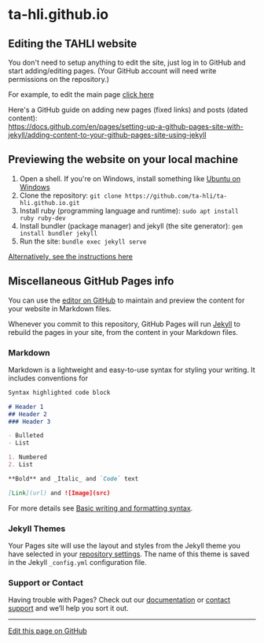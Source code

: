 # ta-hli.github.io
## Editing the TAHLI website

You don't need to setup anything to edit the site, just log in to GitHub and start adding/editing pages. (Your GitHub account will need write permissions on the repository.)

For example, to edit the main page [click here](https://github.com/ta-hli/ta-hli/edit/main/about.md)

Here's a GitHub guide on adding new pages (fixed links) and posts (dated content): \
https://docs.github.com/en/pages/setting-up-a-github-pages-site-with-jekyll/adding-content-to-your-github-pages-site-using-jekyll

## Previewing the website on your local machine

1. Open a shell. If you're on Windows, install something like [Ubuntu on Windows](https://ubuntu.com/tutorials/install-ubuntu-on-wsl2-on-windows-10)
2. Clone the repository: ```git clone https://github.com/ta-hli/ta-hli.github.io.git```
3. Install ruby (programming language and runtime): ```sudo apt install ruby ruby-dev```
4. Install bundler (package manager) and jekyll (the site generator): ```gem install bundler jekyll```
5. Run the site: ```bundle exec jekyll serve```

[Alternatively, see the instructions here](https://docs.github.com/en/pages/setting-up-a-github-pages-site-with-jekyll/testing-your-github-pages-site-locally-with-jekyll)

## Miscellaneous GitHub Pages info

You can use the [editor on GitHub](https://github.com/ta-hli/ta-hli/edit/main/index.md) to maintain and preview the content for your website in Markdown files.

Whenever you commit to this repository, GitHub Pages will run [Jekyll](https://jekyllrb.com/) to rebuild the pages in your site, from the content in your Markdown files.

### Markdown

Markdown is a lightweight and easy-to-use syntax for styling your writing. It includes conventions for

```markdown
Syntax highlighted code block

# Header 1
## Header 2
### Header 3

- Bulleted
- List

1. Numbered
2. List

**Bold** and _Italic_ and `Code` text

[Link](url) and ![Image](src)
```

For more details see [Basic writing and formatting syntax](https://docs.github.com/en/github/writing-on-github/getting-started-with-writing-and-formatting-on-github/basic-writing-and-formatting-syntax).

### Jekyll Themes

Your Pages site will use the layout and styles from the Jekyll theme you have selected in your [repository settings](https://github.com/ta-hli/ta-hli/settings/pages). The name of this theme is saved in the Jekyll `_config.yml` configuration file.

### Support or Contact

Having trouble with Pages? Check out our [documentation](https://docs.github.com/categories/github-pages-basics/) or [contact support](https://support.github.com/contact) and we’ll help you sort it out.


___

[Edit this page on GitHub](https://github.com/ta-hli/ta-hli/edit/main/README.md)
